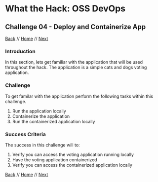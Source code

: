# What the Hack: OSS DevOps 

## Challenge 04 - Deploy and Containerize App
[Back](challenge03.md) // [Home](../readme.md) // [Next](challenge05.md)

### Introduction

In this section, lets get familiar with the application that will be used throughout the hack. The application is a simple cats and dogs voting application.

### Challenge

To get familar with the application perform the following tasks within this challenge. 

1. Run the application locally
1. Containerize the application
1. Run the containerized application locally

### Success Criteria

The success in this challenge will to:
1. Verify you can access the voting application running locally
2. Have the voting application containerized
3. Verify you can access the containerized application locally
   
[Back](challenge03.md) // [Home](../readme.md) // [Next](challenge05.md)